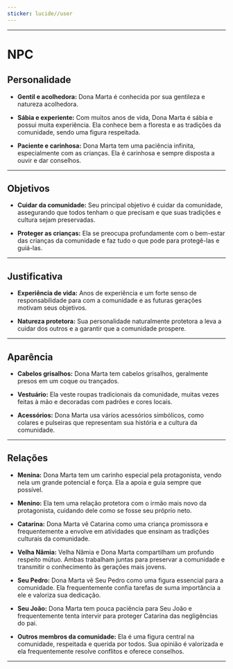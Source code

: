 ```yaml
---
sticker: lucide//user
---
```

---
# NPC

## Personalidade

- **Gentil e acolhedora:** Dona Marta é conhecida por sua gentileza e natureza acolhedora.

- **Sábia e experiente:** Com muitos anos de vida, Dona Marta é sábia e possui muita experiência. Ela conhece bem a floresta e as tradições da comunidade, sendo uma figura respeitada.

- **Paciente e carinhosa:** Dona Marta tem uma paciência infinita, especialmente com as crianças. Ela é carinhosa e sempre disposta a ouvir e dar conselhos.

---
## Objetivos

- **Cuidar da comunidade:** Seu principal objetivo é cuidar da comunidade, assegurando que todos tenham o que precisam e que suas tradições e cultura sejam preservadas.

- **Proteger as crianças:** Ela se preocupa profundamente com o bem-estar das crianças da comunidade e faz tudo o que pode para protegê-las e guiá-las.

---
## Justificativa

- **Experiência de vida:** Anos de experiência e um forte senso de responsabilidade para com a comunidade e as futuras gerações motivam seus objetivos.

- **Natureza protetora:** Sua personalidade naturalmente protetora a leva a cuidar dos outros e a garantir que a comunidade prospere.

---
## Aparência 

- **Cabelos grisalhos:** Dona Marta tem cabelos grisalhos, geralmente presos em um coque ou trançados.

- **Vestuário:** Ela veste roupas tradicionais da comunidade, muitas vezes feitas à mão e decoradas com padrões e cores locais.

- **Acessórios:** Dona Marta usa vários acessórios simbólicos, como colares e pulseiras que representam sua história e a cultura da comunidade.

---
## Relações

- **Menina:** Dona Marta tem um carinho especial pela protagonista, vendo nela um grande potencial e força. Ela a apoia e guia sempre que possível.

- **Menino:** Ela tem uma relação protetora com o irmão mais novo da protagonista, cuidando dele como se fosse seu próprio neto.

- **Catarina:** Dona Marta vê Catarina como uma criança promissora e frequentemente a envolve em atividades que ensinam as tradições culturais da comunidade.

- **Velha Nâmia:** Velha Nâmia e Dona Marta compartilham um profundo respeito mútuo. Ambas trabalham juntas para preservar a comunidade e transmitir o conhecimento às gerações mais jovens.

- **Seu Pedro:** Dona Marta vê Seu Pedro como uma figura essencial para a comunidade. Ela frequentemente confia tarefas de suma importância a ele e valoriza sua dedicação.

- **Seu João:** Dona Marta tem pouca paciência para Seu João e frequentemente tenta intervir para proteger Catarina das negligências do pai.

- **Outros membros da comunidade:** Ela é uma figura central na comunidade, respeitada e querida por todos. Sua opinião é valorizada e ela frequentemente resolve conflitos e oferece conselhos.

---
